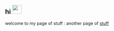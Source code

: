 <h2>hi <img src="https://raw.githubusercontent.com/MartinHeinz/MartinHeinz/master/wave.gif" width="30px"></h2>
<p>welcome to my page of stuff : another page of <a href="https://victorvannara.com">stuff</a></p
